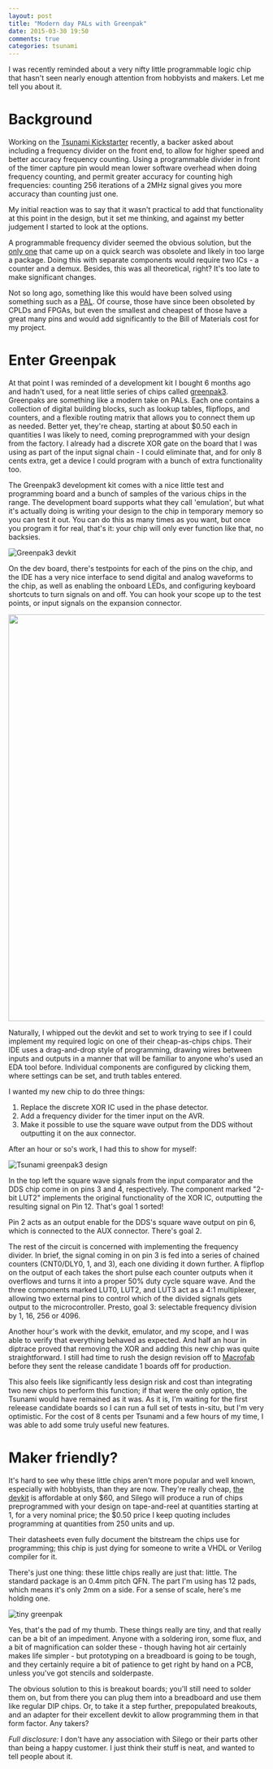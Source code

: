 ```yaml
---
layout: post
title: "Modern day PALs with Greenpak"
date: 2015-03-30 19:50
comments: true
categories: tsunami
---
```

I was recently reminded about a very nifty little programmable logic chip that hasn't seen nearly enough attention from hobbyists and makers. Let me tell you about it.

# Background

Working on the [Tsunami Kickstarter](https://www.kickstarter.com/projects/nickjohnson/tsunami) recently, a backer asked about including a frequency divider on the front end, to allow for higher speed and better accuracy frequency counting. Using a programmable divider in front of the timer
capture pin would mean lower software overhead when doing frequency counting, and permit greater accuracy for counting high frequencies: counting 256 iterations of a 2MHz signal gives you more accuracy than counting just one.

My initial reaction was to say that it wasn't practical to add that functionality at this point in the design, but it set me thinking, and against my better judgement I started to look at the options.

A programmable frequency divider seemed the obvious solution, but the [only one](http://www.classiccmp.org/rtellason/chipdata/sn74ls292.pdf) that came up on a quick search was obsolete and likely in too large a package. Doing this with separate components would require two ICs - a counter and a demux. Besides, this was all theoretical, right? It's too late to make significant changes.

Not so long ago, something like this would have been solved using something such as a [PAL](http://en.wikipedia.org/wiki/Programmable_Array_Logic). Of course, those have since been obsoleted by CPLDs and FPGAs, but even the smallest and cheapest of those have a great many pins and would add significantly to the Bill of Materials cost for my project.

# Enter Greenpak

At that point I was reminded of a development kit I bought 6 months ago and hadn't used, for a neat little series of chips called [greenpak3](http://www.silego.com/greenpak3.html). Greenpaks are something like a modern take on PALs. Each one contains a collection of digital building blocks, such as lookup tables, flipflops, and counters, and a flexible routing matrix that allows you to connect them up as needed. Better yet, they're cheap, starting at about $0.50 each in quantities I was likely to need, coming preprogrammed with your design from the factory. I already had a discrete XOR gate on the board that I was using as part of the input signal chain - I could eliminate that, and for only 8 cents extra, get a device I could program with a bunch of extra functionality too.

The Greenpak3 development kit comes with a nice little test and programming board and a bunch of samples of the various chips in the range. The development board supports what they call 'emulation', but what it's actually doing is writing your design to the chip in temporary memory so you can test it out. You can do this as many times as you want, but once you program it for real, that's it: your chip will only ever function like that, no backsies.

![Greenpak3 devkit](/images/greenpak3-devkit.jpeg)

On the dev board, there's testpoints for each of the pins on the chip, and the IDE has a very nice interface to send digital and analog waveforms to the chip, as well as enabling the onboard LEDs, and configuring keyboard shortcuts to turn signals on and off. You can hook your scope up to the test points, or input signals on the expansion connector.

<img src="/images/greenpak3-emulator.png" width="800">

Naturally, I whipped out the devkit and set to work trying to see if I could implement my required logic on one of their cheap-as-chips chips. Their IDE uses a drag-and-drop style of programming, drawing wires between inputs and outputs in a manner that will be familiar to anyone who's used an EDA tool before. Individual components are configured by clicking them, where settings can be set, and truth tables entered.

I wanted my new chip to do three things:
 1. Replace the discrete XOR IC used in the phase detector.
 2. Add a frequency divider for the timer input on the AVR.
 3. Make it possible to use the square wave output from the DDS without outputting it on the aux connector.

After an hour or so's work, I had this to show for myself:

![Tsunami greenpak3 design](/images/tsunami-greenpak3.png)

In the top left the square wave signals from the input comparator and the DDS chip come in on pins 3 and 4, respectively. The component marked "2-bit LUT2" implements the original functionality of the XOR IC, outputting the resulting signal on Pin 12. That's goal 1 sorted!

Pin 2 acts as an output enable for the DDS's square wave output on pin 6, which is connected to the AUX connector. There's goal 2.

The rest of the circuit is concerned with implementing the frequency divider. In brief, the signal coming in on pin 3 is fed into a series of chained counters (CNT0/DLY0, 1, and 3), each one dividing it down further. A flipflop on the output of each takes the short pulse each counter outputs when it overflows and turns it into a proper 50% duty cycle square wave. And the three components marked LUT0, LUT2, and LUT3 act as a 4:1 multiplexer, allowing two external pins to control which of the divided signals gets output to the microcontroller. Presto, goal 3: selectable frequency division by 1, 16, 256 or 4096.

Another hour's work with the devkit, emulator, and my scope, and I was able to verify that everything behaved as expected. And half an hour in diptrace proved that removing the XOR and adding this new chip was quite straightforward. I still had time to rush the design revision off to [Macrofab](http://www.macrofab.net/) before they sent the release candidate 1 boards off for production.

This also feels like significantly less design risk and cost than integrating two new chips to perform this function; if that were the only option, the Tsunami would have remained as it was. As it is, I'm waiting for the first releease candidate boards so I can run a full set of tests in-situ, but I'm very optimistic. For the cost of 8 cents per Tsunami and a few hours of my time, I was able to add some truly useful new features.

# Maker friendly?

It's hard to see why these little chips aren't more popular and well known, especially with hobbyists, than they are now. They're really cheap, [the devkit](http://www.silego.com/buy/index.php?main_page=product_info&products_id=321) is affordable at only $60, and Silego will produce a run of chips preprogrammed with your design on tape-and-reel at quantities starting at 1, for a very nominal price; the $0.50 price I keep quoting includes programming at quantities from 250 units and up.

Their datasheets even fully document the bitstream the chips use for programming; this chip is just dying for someone to write a VHDL or Verilog compiler for it.

There's just one thing: these little chips really are just that: little. The standard package is an 0.4mm pitch QFN. The part I'm using has 12 pads, which means it's only 2mm on a side. For a sense of scale, here's me holding one.

![tiny greenpak](/images/silego-thumb.jpeg)

Yes, that's the pad of my thumb. These things really are tiny, and that really can be a bit of an impediment. Anyone with a soldering iron, some flux, and a bit of magnification can solder these - though having hot air certainly makes life simpler - but prototyping on a breadboard is going to be tough, and they certainly require a bit of patience to get right by hand on a PCB, unless you've got stencils and solderpaste.

The obvious solution to this is breakout boards; you'll still need to solder them on, but from there you can plug them into a breadboard and use them like regular DIP chips. Or, to take it a step further, prepopulated breakouts, and an adapter for their excellent devkit to allow programming them in that form factor. Any takers?

*Full disclosure:* I don't have any association with Silego or their parts other than being a happy customer. I just think their stuff is neat, and wanted to tell people about it.

